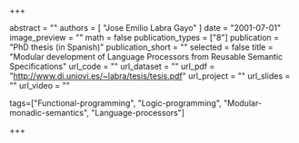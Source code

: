+++

abstract = ""
authors = [
 "Jose Emilio Labra Gayo"
 ]
date = "2001-07-01"
image_preview = ""
math = false
publication_types = ["8"]
publication = "PhD thesis (in Spanish)"
publication_short = ""
selected = false
title = "Modular development of Language Processors from Reusable Semantic Specifications"
url_code = ""
url_dataset = ""
url_pdf = "http://www.di.uniovi.es/~labra/tesis/tesis.pdf"
url_project = ""
url_slides = ""
url_video = ""

tags=["Functional-programming", "Logic-programming", "Modular-monadic-semantics", "Language-processors"]

+++



